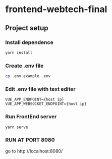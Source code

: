 # frontend-webtech-final

## Project setup

### Install dependence

```bash
yarn install
```

### Create .env file

```bash
cp .env.example .env
```

### Edit .env file with text editer

```
VUE_APP_ENDPOINT={host ip}
VUE_APP_WEBSOCKET_ENDPOINT={host ip}
```

### Run FrontEnd server

```bash
yarn serve
```

### RUN AT PORT 8080
go to http://localhost:8080/